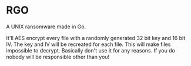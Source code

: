 # RGO
A UNIX ransomware made in Go.

It'll AES encrypt every file with a randomly generated 32 bit key and 16 bit IV. The key and IV will be recreated for each file.
This will make files impossible to decrypt.
Basically don't use it for any reasons. If you do nobody will be responsible other than you! 
